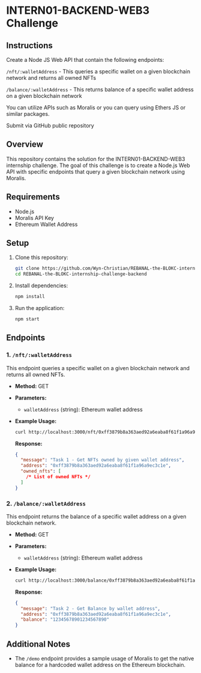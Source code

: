 # INTERN01-BACKEND-WEB3 Challenge

## Instructions

Create a Node JS Web API that contain the following endpoints:

`/nft/:walletAddress` - This queries a specific wallet on a given blockchain network and returns all owned NFTs

`/balance/:walletAddress` - This returns balance of a specific wallet address on a given blockchain network

You can utilize APIs such as Moralis or you can query using Ethers JS or similar packages.

Submit via GitHub public repository

## Overview

This repository contains the solution for the INTERN01-BACKEND-WEB3 internship challenge. The goal of this challenge is to create a Node.js Web API with specific endpoints that query a given blockchain network using Moralis.

## Requirements

- Node.js
- Moralis API Key
- Ethereum Wallet Address

## Setup

1. Clone this repository:

   ```bash
   git clone https://github.com/Wyn-Christian/REBANAL-the-BLOKC-internship-challenge-backend.git
   cd REBANAL-the-BLOKC-internship-challenge-backend
   ```

2. Install dependencies:

   ```bash
   npm install
   ```

3. Run the application:

   ```bash
   npm start
   ```

## Endpoints

### 1. `/nft/:walletAddress`

This endpoint queries a specific wallet on a given blockchain network and returns all owned NFTs.

- **Method:** GET
- **Parameters:**
  - `walletAddress` (string): Ethereum wallet address
- **Example Usage:**

  ```bash
  curl http://localhost:3000/nft/0xff3879b8a363aed92a6eaba8f61f1a96a9ec3c1e
  ```

  **Response:**

  ```json
  {
    "message": "Task 1 - Get NFTs owned by given wallet address",
    "address": "0xff3879b8a363aed92a6eaba8f61f1a96a9ec3c1e",
    "owned_nfts": [
      /* List of owned NFTs */
    ]
  }
  ```

### 2. `/balance/:walletAddress`

This endpoint returns the balance of a specific wallet address on a given blockchain network.

- **Method:** GET
- **Parameters:**
  - `walletAddress` (string): Ethereum wallet address
- **Example Usage:**

  ```bash
  curl http://localhost:3000/balance/0xff3879b8a363aed92a6eaba8f61f1a96a9ec3c1e
  ```

  **Response:**

  ```json
  {
    "message": "Task 2 - Get Balance by wallet address",
    "address": "0xff3879b8a363aed92a6eaba8f61f1a96a9ec3c1e",
    "balance": "12345678901234567890"
  }
  ```

## Additional Notes

- The `/demo` endpoint provides a sample usage of Moralis to get the native balance for a hardcoded wallet address on the Ethereum blockchain.
